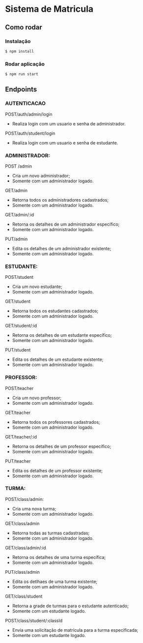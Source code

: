 # Sistema de Matricula

## Como rodar

### Instalação

```bash
$ npm install
```

### Rodar aplicação

```bash
$ npm run start
```

## Endpoints

### AUTENTICACAO

POST/auth/admin/login

- Realiza login com um usuario e senha de administrador.

POST/auth/student/login

- Realiza login com um usuario e senha de estudante.

### ADMINISTRADOR:

POST /admin

- Cria um novo administrador;
- Somente com um administrador logado.

GET/admin

- Retorna todos os administradores cadastrados;
- Somente com um administrador logado.

GET/admin/:id

- Retorna os detalhes de um administrador específico;
- Somente com um administrador logado.

PUT/admin

- Edita os detalhes de um administrador existente;
- Somente com um administrador logado.

### ESTUDANTE:

POST/student

- Cria um novo estudante;
- Somente com um administrador logado.

GET/student

- Retorna todos os estudantes cadastrados;
- Somente com um administrador logado.

GET/student/:id

- Retorna os detalhes de um estudante específico;
- Somente com um administrador logado.

PUT/student

- Edita os detalhes de um estudante existente;
- Somente com um administrador logado.

### PROFESSOR:

POST/teacher

- Cria um novo professor;
- Somente com um administrador logado.

GET/teacher

- Retorna todos os professores cadastrados;
- Somente com um administrador logado.

GET/teacher/:id

- Retorna os detalhes de um professor específico;
- Somente com um administrador logado.

PUT/teacher

- Edita os detalhes de um professor existente;
- Somente com um administrador logado.

### TURMA:

POST/class/admin:

- Cria uma nova turma;
- Somente com um administrador logado.

GET/class/admin

- Retorna todas as turmas cadastradas;
- Somente com um administrador logado.

GET/class/admin/:id

- Retorna os detalhes de uma turma específica;
- Somente com um administrador logado.

PUT/class/admin

- Edita os detlhaes de uma turma existente;
- Somente com um administrador logado.

GET/class/student

- Retorna a grade de turmas para o estudante autenticado;
- Somente com um estudante logado.

POST/class/student/:classId

- Envia uma solicitação de matrícula para a turma especificada;
- Somente com um estudante logado.
